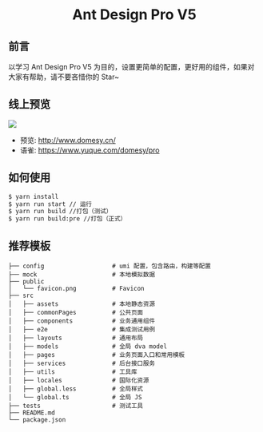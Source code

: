 
<h1 align="center">Ant Design Pro V5</h1>

## 前言
以学习 Ant Design Pro V5 为目的，设置更简单的配置，更好用的组件，如果对大家有帮助，请不要吝惜你的 Star~
## 线上预览

![](http://mobile.domesy.cn/img/img1.png)

- 预览: http://www.domesy.cn/
- 语雀: https://www.yuque.com/domesy/pro

## 如何使用

```bash
$ yarn install
$ yarn run start // 运行
$ yarn run build //打包（测试）
$ yarn run build:pre //打包（正式）
```
## 推荐模板

```
├── config                   # umi 配置，包含路由，构建等配置
├── mock                     # 本地模拟数据
├── public
│   └── favicon.png          # Favicon
├── src
│   ├── assets               # 本地静态资源
│   ├── commonPages          # 公共页面
│   ├── components           # 业务通用组件
│   ├── e2e                  # 集成测试用例
│   ├── layouts              # 通用布局
│   ├── models               # 全局 dva model
│   ├── pages                # 业务页面入口和常用模板
│   ├── services             # 后台接口服务
│   ├── utils                # 工具库
│   ├── locales              # 国际化资源
│   ├── global.less          # 全局样式
│   └── global.ts            # 全局 JS
├── tests                    # 测试工具
├── README.md
└── package.json
